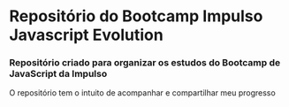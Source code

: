 # Repositório do Bootcamp Impulso Javascript Evolution

### Repositório criado para organizar os estudos do Bootcamp de JavaScript da Impulso

O repositório tem o intuito de acompanhar e compartilhar meu progresso
